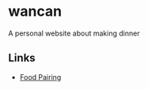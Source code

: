 # wancan

A personal website about making dinner

## Links

- [Food Pairing](http://www.foodpairing.ninja/)
